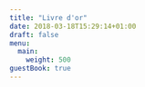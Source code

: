 ```yaml
---
title: "Livre d'or"
date: 2018-03-18T15:29:14+01:00
draft: false
menu:
  main:
    weight: 500
guestBook: true
---
```

